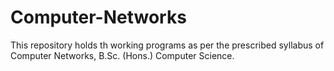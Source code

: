# Computer-Networks

This repository holds th working programs as per the prescribed syllabus of Computer Networks, B.Sc. (Hons.) Computer Science.
